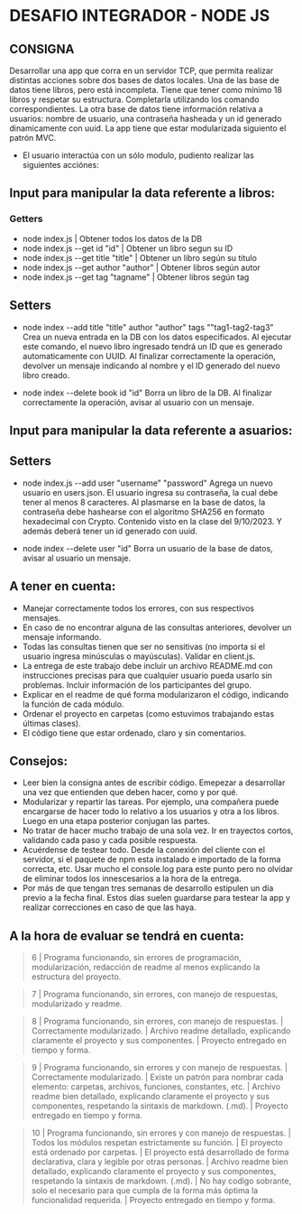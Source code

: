 # DESAFIO INTEGRADOR - NODE JS

## CONSIGNA

Desarrollar una app que corra en un servidor TCP, que permita realizar distintas acciones sobre dos bases de datos locales.
Una de las base de datos tiene libros, pero está incompleta. Tiene que tener como mínimo 18 libros y respetar su estructura. Completarla utilizando los comando correspondientes.
La otra base de datos tiene información relativa a usuarios: nombre de usuario, una contraseña hasheada y un id generado dinamicamente con uuid.
La app tiene que estar modularizada siguiento el patrón MVC.

- El usuario interactúa con un sólo modulo, pudiento realizar las siguientes acciónes:

## Input para manipular la data referente a libros:

### Getters

- node index.js | Obtener todos los datos de la DB
- node index.js --get id "id" | Obtener un libro segun su ID
- node index.js --get title "title" | Obtener un libro según su titulo
- node index.js --get author "author" | Obtener libros según autor
- node index.js --get tag "tagname" | Obtener libros según tag

## Setters

- node index --add title "title" author "author" tags ""tag1-tag2-tag3"
  Crea un nueva entrada en la DB con los datos especificados. Al ejecutar este comando, el nuevo libro ingresado tendrá un ID que es generado automaticamente con UUID. Al finalizar correctamente la operación, devolver un mensaje indicando al nombre y el ID generado del nuevo libro creado.

- node index --delete book id "id"
  Borra un libro de la DB. Al finalizar correctamente la operación, avisar al usuario con un mensaje.

## Input para manipular la data referente a asuarios:

## Setters

- node index.js --add user "username" "password"
  Agrega un nuevo usuario en users.json. El usuario ingresa su contraseña, la cual debe tener al menos 8 caracteres. Al plasmarse en la base de datos, la contraseña debe hashearse con el algoritmo SHA256 en formato hexadecimal con Crypto. Contenido visto en la clase del 9/10/2023. Y además deberá tener un id generado con uuid.

- node index --delete user "id"
  Borra un usuario de la base de datos, avisar al usuario un mensaje.

## A tener en cuenta:

- Manejar correctamente todos los errores, con sus respectivos mensajes.
- En caso de no encontrar alguna de las consultas anteriores, devolver un mensaje informando.
- Todas las consultas tienen que ser no sensitivas (no importa si el usuario ingresa minúsculas o mayúsculas). Validar en client.js.
- La entrega de este trabajo debe incluir un archivo README.md con instrucciones precisas para que cualquier usuario pueda usarlo sin problemas. Incluir información de los participantes del grupo.
- Explicar en el readme de qué forma modularizaron el código, indicando la función de cada módulo.
- Ordenar el proyecto en carpetas (como estuvimos trabajando estas últimas clases).
- El código tiene que estar ordenado, claro y sin comentarios.

## Consejos:

- Leer bien la consigna antes de escribir código. Emepezar a desarrollar una vez que entienden que deben hacer, como y por qué.
- Modularizar y repartir las tareas. Por ejemplo, una compañera puede encargarse de hacer todo lo relativo a los usuarios y otra a los libros. Luego en una etapa posterior conjugan las partes.
- No tratar de hacer mucho trabajo de una sola vez. Ir en trayectos cortos, validando cada paso y cada posible respuesta.
- Acuérdense de testear todo. Desde la conexión del cliente con el servidor, si el paquete de npm esta instalado e importado de la forma correcta, etc. Usar mucho el console.log para este punto pero no olvidar de eliminar todos los innescesarios a la hora de la entrega.
- Por más de que tengan tres semanas de desarrollo estipulen un día previo a la fecha final. Estos días suelen guardarse para testear la app y realizar correcciones en caso de que las haya.

## A la hora de evaluar se tendrá en cuenta:

> 6 | Programa funcionando, sin errores de programación, modularización, redacción de readme al menos explicando la estructura del proyecto.

> 7 | Programa funcionando, sin errores, con manejo de respuestas, modularizado y readme.

> 8 | Programa funcionando, sin errores, con manejo de respuestas.
> | Correctamente modularizado.
> | Archivo readme detallado, explicando claramente el proyecto y sus componentes.
> | Proyecto entregado en tiempo y forma.

> 9 | Programa funcionando, sin errores y con manejo de respuestas.
> | Correctamente modularizado.
> | Existe un patrón para nombrar cada elemento: carpetas, archivos, funciones, constantes, etc.
> | Archivo readme bien detallado, explicando claramente el proyecto y sus componentes, respetando la sintaxis de markdown. (.md).
> | Proyecto entregado en tiempo y forma.

> 10 | Programa funcionando, sin errores y con manejo de respuestas.
> | Todos los módulos respetan estrictamente su función.
> | El proyecto está ordenado por carpetas.
> | El proyecto está desarrollado de forma declarativa, clara y legible por otras personas.
> | Archivo readme bien detallado, explicando claramente el proyecto y sus componentes, respetando la sintaxis de markdown. (.md).
> | No hay codigo sobrante, solo el necesario para que cumpla de la forma más óptima la funcionalidad requerida.
> | Proyecto entregado en tiempo y forma.
